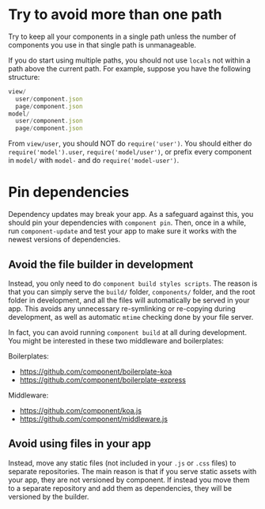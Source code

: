 
# Try to avoid more than one path

Try to keep all your components in a single path unless the number of components you use in that single path is unmanageable.

If you do start using multiple paths, you should not use `locals` not within a path above the current path. For example, suppose you have the following structure:

```js
view/
  user/component.json
  page/component.json
model/
  user/component.json
  page/component.json
```

From `view/user`, you should NOT do `require('user')`. You should either do `require('model').user`, `require('model/user')`, or prefix every component in `model/` with `model-` and do `require('model-user')`.

# Pin dependencies

Dependency updates may break your app. As a safeguard against this, you should pin your dependencies with `component pin`. Then, once in a while, run `component-update` and test your app to make sure it works with the newest versions of dependencies.

## Avoid the file builder in development

Instead, you only need to do `component build styles scripts`.
The reason is that you can simply serve the `build/` folder, `components/` folder, and the root folder in development,
and all the files will automatically be served in your app.
This avoids any unnecessary re-symlinking or re-copying during development,
as well as automatic `mtime` checking done by your file server.

In fact, you can avoid running `component build` at all during development. You might be interested in these two middleware and boilerplates:

Boilerplates:

- https://github.com/component/boilerplate-koa
- https://github.com/component/boilerplate-express

Middleware:

- https://github.com/component/koa.js
- https://github.com/component/middleware.js

## Avoid using files in your app

Instead, move any static files (not included in your `.js` or `.css` files) to separate repositories.
The main reason is that if you serve static assets with your app,
they are not versioned by component.
If instead you move them to a separate repository and add them as dependencies,
they will be versioned by the builder.
